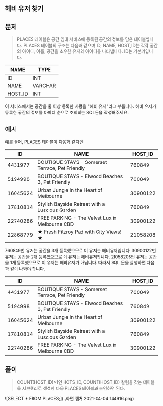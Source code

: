 ## 헤비 유저 찾기

## 문제
>PLACES 테이블은 공간 임대 서비스에 등록된 공간의 정보를 담은 테이블입니다. PLACES 테이블의 구조는 다음과 같으며 ID, NAME, HOST_ID는 각각 공간의 아이디, 이름, 공간을 소유한 유저의 아이디를 나타냅니다. ID는 기본키입니다.
>
| NAME    | TYPE    |
| ------- | ------- |
| ID      | INT     |
| NAME    | VARCHAR |
| HOST_ID | INT     |
>
이 서비스에서는 공간을 둘 이상 등록한 사람을 "헤비 유저"라고 부릅니다. 헤비 유저가 등록한 공간의 정보를 아이디 순으로 조회하는 SQL문을 작성해주세요.

## 예시
예를 들어, PLACES 테이블이 다음과 같다면

| ID       | NAME                                            | HOST_ID  |
| -------- | ----------------------------------------------- | -------- |
| 4431977  | BOUTIQUE STAYS - Somerset Terrace, Pet Friendly | 760849   |
| 5194998  | BOUTIQUE STAYS - Elwood Beaches 3, Pet Friendly | 760849   |
| 16045624 | Urban Jungle in the Heart of Melbourne          | 30900122 |
| 17810814 | Stylish Bayside Retreat with a Luscious Garden  | 760849   |
| 22740286 | FREE PARKING - The Velvet Lux in Melbourne CBD  | 30900122 |
| 22868779 | ★ Fresh Fitzroy Pad with City Views! ★          | 21058208 |
>
760849번 유저는 공간을 3개 등록했으므로 이 유저는 헤비유저입니다.
30900122번 유저는 공간을 2개 등록했으므로 이 유저는 헤비유저입니다.
21058208번 유저는 공간을 1개 등록했으므로 이 유저는 헤비유저가 아닙니다.
따라서 SQL 문을 실행하면 다음과 같이 나와야 합니다.
>
| ID       | NAME                                            | HOST_ID  |
| -------- | ----------------------------------------------- | -------- |
| 4431977  | BOUTIQUE STAYS - Somerset Terrace, Pet Friendly | 760849   |
| 5194998  | BOUTIQUE STAYS - Elwood Beaches 3, Pet Friendly | 760849   |
| 16045624 | Urban Jungle in the Heart of Melbourne          | 30900122 |
| 17810814 | Stylish Bayside Retreat with a Luscious Garden  | 760849   |
| 22740286 | FREE PARKING - The Velvet Lux in Melbourne CBD  | 30900122 |



## 풀이
> COUNT(HOST_ID)>1인 HOTS_ID, COUNT(HOST_ID) 칼럼을 갖는 테이블을 서브쿼리로 생성한 다음
 PLACES 테이블과 조인하면 된다.

 ![SELECT * FROM PLACES;](.\화면 캡처 2021-04-04 144916.png)